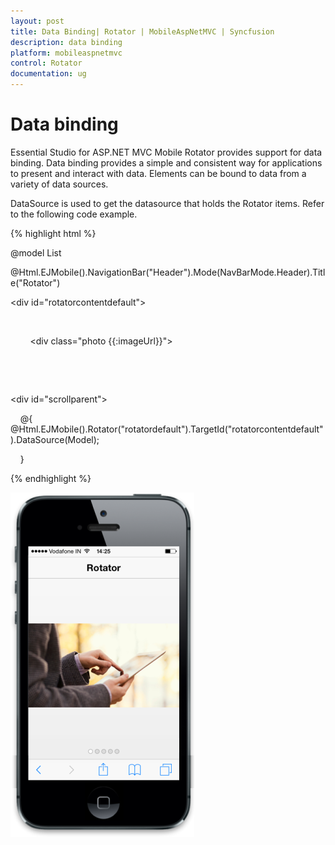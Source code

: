 ```yaml
---
layout: post
title: Data Binding| Rotator | MobileAspNetMVC | Syncfusion
description: data binding
platform: mobileaspnetmvc
control: Rotator
documentation: ug
---
```


# Data binding

Essential Studio for ASP.NET MVC Mobile Rotator provides support for data binding. Data binding provides a simple and consistent way for applications to present and interact with data. Elements can be bound to data from a variety of data sources.

DataSource is used to get the datasource that holds the Rotator items. Refer to the following code example.

{% highlight html %}

@model List<Images>



<!-- header control -->

 @Html.EJMobile().NavigationBar("Header").Mode(NavBarMode.Header).Title("Rotator")

<div id="rotatorcontentdefault">

    <div>

        <div class="photo {{:imageUrl}}">

        </div>

    </div>

</div>



<div id="scrollparent">

    @{     @Html.EJMobile().Rotator("rotatordefault").TargetId("rotatorcontentdefault").DataSource(Model);

    }

</div>

{% endhighlight %}



![](Data-Binding_images/Data-Binding_img1.png)



